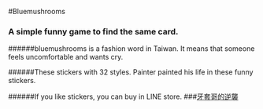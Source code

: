 #Bluemushrooms
### A simple funny game to find the same card.

######bluemushrooms is a fashion word in Taiwan. It means that someone feels uncomfortable and wants cry.

######These stickers with 32 styles. Painter painted his life in these funny stickers.

######If you like stickers, you can buy in LINE store. ###[牙套哥的逆襲](https://store.line.me/stickershop/product/1361178/zh-Hant) 
